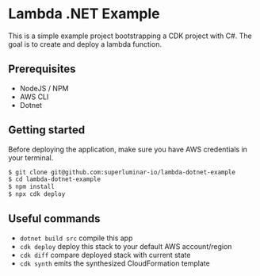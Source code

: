 # Lambda .NET Example

This is a simple example project bootstrapping a CDK project with C#. The goal is to create and deploy a lambda function.

## Prerequisites
* NodeJS / NPM
* AWS CLI
* Dotnet

## Getting started

Before deploying the application, make sure you have AWS credentials in your terminal.
```sh
$ git clone git@github.com:superluminar-io/lambda-dotnet-example
$ cd lambda-dotnet-example
$ npm install
$ npx cdk deploy
```

## Useful commands

* `dotnet build src` compile this app
* `cdk deploy`       deploy this stack to your default AWS account/region
* `cdk diff`         compare deployed stack with current state
* `cdk synth`        emits the synthesized CloudFormation template